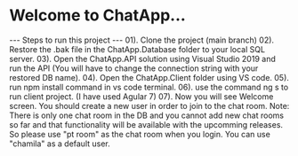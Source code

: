 # Welcome to ChatApp...

--- Steps to run this project ---
01). Clone the project (main branch) 
02). Restore the .bak file in the ChatApp.Database folder to your local SQL server. 
03). Open the ChatApp.API solution using Visual Studio 2019 and run the API (You will have to change the connection string with your restored DB name). 
04). Open the ChatApp.Client folder using VS code. 
05). run npm install command in vs code terminal. 
06). use the command ng s to run client project. (I have used Agular 7) 
07). Now you will see Welcome screen. You should create a new user in order to join to the chat room.
Note: There is only one chat room in the DB and you cannot add new chat rooms so far and that functionality will be available with the upcomming releases. So please use "pt room" as the chat room when you login. You can use "chamila" as a default user.
